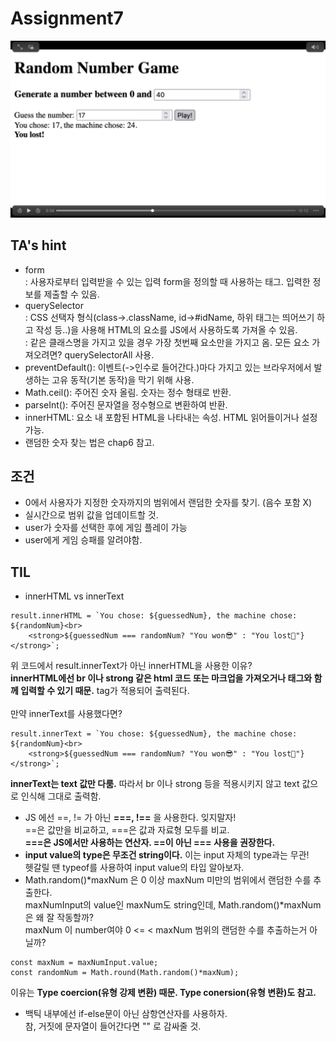 # Assignment7
<img src="./FF417D2D-D43C-471D-A114-F601D7C26A3B.jpeg"/>

## TA's hint
- form<br>
: 사용자로부터 입력받을 수 있는 입력 form을 정의할 때 사용하는 태그. 입력한 정보를 제출할 수 있음.<br>
- querySelector<br>
: CSS 선택자 형식(class->.className, id->#idName, 하위 태그는 띄어쓰기 하고 작성 등..)을 사용해 HTML의 요소를 JS에서 사용하도록 가져올 수 있음.<br>
: 같은 클래스명을 가지고 있을 경우 가장 첫번째 요소만을 가지고 옴. 모든 요소 가져오려면? querySelectorAll 사용.<br>
- preventDefault(): 이벤트(->인수로 들어간다.)마다 가지고 있는 브라우저에서 발생하는 고유 동작(기본 동작)을 막기 위해 사용.<br>
- Math.ceil(): 주어진 숫자 올림. 숫자는 정수 형태로 반환.<br>
- parseInt(): 주어진 문자열을 정수형으로 변환하여 반환.<br>
- innerHTML: 요소 내 포함된 HTML을 나타내는 속성. HTML 읽어들이거나 설정 가능.<br>
- 랜덤한 숫자 찾는 법은 chap6 참고.<br>

## 조건
- 0에서 사용자가 지정한 숫자까지의 범위에서 랜덤한 숫자를 찾기. (음수 포함 X)<br>
- 실시간으로 범위 값을 업데이트할 것.<br>
- user가 숫자를 선택한 후에 게임 플레이 가능<br>
- user에게 게임 승패를 알려야함.

## TIL
- innerHTML vs innerText<br>
```
result.innerHTML = `You chose: ${guessedNum}, the machine chose: ${randomNum}<br>
    <strong>${guessedNum === randomNum? "You won😎" : "You lost👻"}</strong>`;
```
위 코드에서 result.innerText가 아닌 innerHTML을 사용한 이유?<br>
<strong>innerHTML에선 br 이나 strong 같은 html 코드 또는 마크업을 가져오거나 태그와 함께 입력할 수 있기 때문.</strong> tag가 적용되어 출력된다.<br><br>
만약 innerText를 사용했다면?
```
result.innerText = `You chose: ${guessedNum}, the machine chose: ${randomNum}<br>
    <strong>${guessedNum === randomNum? "You won😎" : "You lost👻"}</strong>`;
```
<strong>innerText는 text 값만 다룸.</strong> 따라서 br 이나 strong 등을 적용시키지 않고 text 값으로 인식해 그대로 출력함.
- JS 에선 ==, != 가 아닌 <strong>===, !==</strong> 을 사용한다. 잊지말자!<br>
==은 값만을 비교하고, ===은 값과 자료형 모두를 비교.<br>
<strong>===은 JS에서만 사용하는 연산자. ==이 아닌 === 사용을 권장한다.</strong>
- <strong>input value의 type은 무조건 string이다.</strong> 이는 input 자체의 type과는 무관!<br>헷갈릴 땐 typeof를 사용하여 input value의 타입 알아보자.
- Math.random()*maxNum 은 0 이상 maxNum 미만의 범위에서 랜덤한 수를 추출한다.<br>
maxNumInput의 value인 maxNum도 string인데, Math.random()*maxNum 은 왜 잘 작동할까?<br>
maxNum 이 number여야 0 <= < maxNum 범위의 랜덤한 수를 추출하는거 아닐까? 
```
const maxNum = maxNumInput.value;
const randomNum = Math.round(Math.random()*maxNum);
``` 
이유는 <strong>Type coercion(유형 강제 변환) 때문. Type conersion(유형 변환)도 참고.</strong>
- 백틱 내부에선 if-else문이 아닌 삼항연산자를 사용하자.<br>
참, 거짓에 문자열이 들어간다면 "" 로 감싸줄 것.
